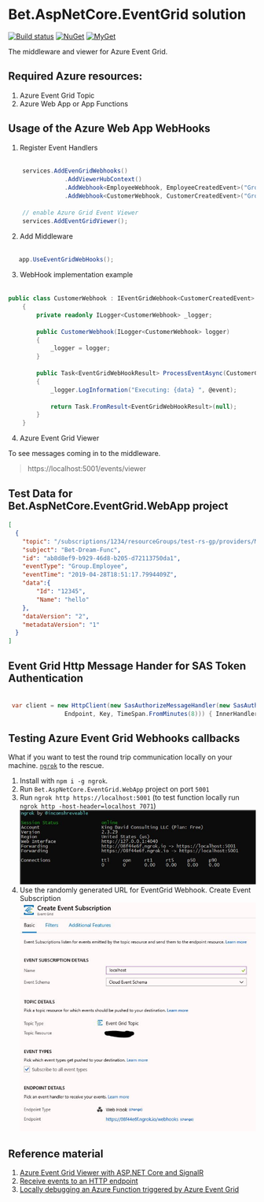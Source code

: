 # Bet.AspNetCore.EventGrid solution
[![Build status](https://ci.appveyor.com/api/projects/status/ldg53oxk7nrmroo1/branch/master?svg=true)](https://ci.appveyor.com/project/kdcllc/bet-aspnetcore-eventgrid/branch/master)
[![NuGet](https://img.shields.io/nuget/v/Bet.AspNetCore.EvenGrid.svg)](https://www.nuget.org/packages?q=Bet.AspNetCore.EvenGrid)
[![MyGet](https://img.shields.io/myget/kdcllc/v/Bet.AspNetCore.EvenGrid.svg?label=myget)](https://www.myget.org/F/kdcllc/api/v2)

The middleware and viewer for Azure Event Grid.

## Required Azure resources:

1. Azure Event Grid Topic
2. Azure Web App or App Functions

## Usage of the Azure Web App WebHooks

1. Register Event Handlers

```csharp

    services.AddEvenGridWebhooks()
                .AddViewerHubContext()
                .AddWebhook<EmployeeWebhook, EmployeeCreatedEvent>("Group.Employee")
                .AddWebhook<CustomerWebhook, CustomerCreatedEvent>("Group.Employee");

    // enable Azure Grid Event Viewer
    services.AddEventGridViewer();
```

2. Add Middleware

```csharp

   app.UseEventGridWebHooks();

```

3. WebHook implementation example

```csharp

public class CustomerWebhook : IEventGridWebhook<CustomerCreatedEvent>
    {
        private readonly ILogger<CustomerWebhook> _logger;

        public CustomerWebhook(ILogger<CustomerWebhook> logger)
        {
            _logger = logger;
        }

        public Task<EventGridWebHookResult> ProcessEventAsync(CustomerCreatedEvent @event, CancellationToken cancellationToken = default)
        {
            _logger.LogInformation("Executing: {data} ", @event);

            return Task.FromResult<EventGridWebHookResult>(null);
        }
    }
```

4. Azure Event Grid Viewer

To see messages coming in to the middleware.

> https://localhost:5001/events/viewer

## Test Data for Bet.AspNetCore.EventGrid.WebApp project

```json
[
  {
    "topic": "/subscriptions/1234/resourceGroups/test-rs-gp/providers/Microsoft.EventGrid/topics/test-eg-topic",
    "subject": "Bet-Dream-Func",
    "id": "ab8d8ef9-b929-46d8-b205-d72113750da1",
    "eventType": "Group.Employee",
    "eventTime": "2019-04-28T18:51:17.7994409Z",
    "data":{
    	"Id": "12345",
    	"Name": "hello"
    },
    "dataVersion": "2",
    "metadataVersion": "1"
  }
]
```

## Event Grid Http Message Hander for SAS Token Authentication

```csharp

 var client = new HttpClient(new SasAuthorizeMessageHandler(new SasAuthorizeOptions(
                Endpoint, Key, TimeSpan.FromMinutes(8))) { InnerHandler = new HttpClientHandler() });
```

## Testing Azure Event Grid Webhooks callbacks
What if you want to test the round trip communication locally on your machine. [`ngrok`](https://ngrok.com/?source=kdcllc) to the rescue.

1. Install with `npm i -g ngrok`.
2. Run `Bet.AspNetCore.EventGrid.WebApp` project on port `5001`
3. Run `ngrok http https://localhost:5001` (to test function locally run `ngrok http -host-header=localhost 7071`)
![ngrok](./img/ngrok.server.jpg)
4. Use the randomly generated URL for EventGrid Webhook. Create Event Subscription
![eventgrid topic](./img/eventgrid-topic.jpg)



## Reference material

1. [Azure Event Grid Viewer with ASP.NET Core and SignalR](https://madeofstrings.com/2018/03/14/azure-event-grid-viewer-with-asp-net-core-and-signalr/)
2. [Receive events to an HTTP endpoint](https://docs.microsoft.com/en-us/azure/event-grid/receive-events)
3. [Locally debugging an Azure Function triggered by Azure Event Grid](https://blogs.msdn.microsoft.com/brandonh/2017/11/30/locally-debugging-an-azure-function-triggered-by-azure-event-grid/)

